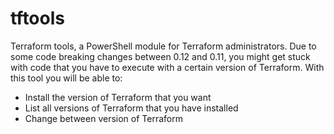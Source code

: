 # tftools

Terraform tools, a PowerShell module for Terraform administrators. Due to some code breaking changes between 0.12 and 0.11, you might get stuck with code that you have to execute with a certain version of Terraform. With this tool you will be able to:

- Install the version of Terraform that you want
- List all versions of Terraform that you have installed
- Change between version of Terraform
